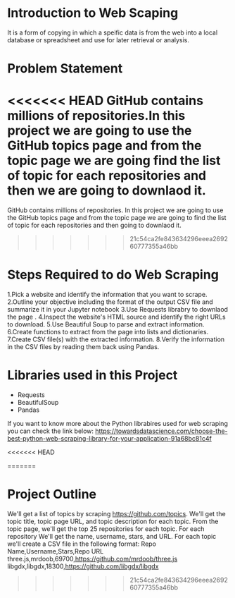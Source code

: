 
# Introduction to Web Scaping 
It is a form of copying in which a speific data is from the web into a local database or spreadsheet and use for later retrieval or analysis.

# Problem Statement
<<<<<<< HEAD
GitHub contains millions of repositories.In this project we are going to use the GitHub topics page and from the topic page we are going    find the list of topic for each repositories and then we are going to downlaod it. 
=======
GitHub contains millions of repositories. In this project we are going to use the GitHub topics page and from the topic page we are going to find the list of topic for each repositories and then going to downlaod it. 
>>>>>>> 21c54ca2fe843634296eeea269260777355a46bb
      
# Steps Required to do Web Scraping 
1.Pick a website and identify the information that you want to scrape.
2.Outline your objective including the format of the output CSV file and summarize it in your Jupyter notebook
3.Use Requests librabry to downlaod the page .
4.Inspect the website's HTML source and identify the right URLs to download.
5.Use Beautiful Soup to parse and extract information.
6.Create functions to extract from the page into lists and dictionaries.
7.Create CSV file(s) with the extracted information.
8.Verify the information in the CSV files by reading them back using Pandas.

# Libraries used in this Project

 - Requests 
 - BeautifulSoup 
 - Pandas
 
If you want to know more about the Python librabires used for web scraping you can check the link below:
https://towardsdatascience.com/choose-the-best-python-web-scraping-library-for-your-application-91a68bc81c4f


<<<<<<< HEAD
   
=======
# Project Outline

We'll get a list of topics by scraping https://github.com/topics. 
We'll get the topic title, topic page URL, and topic description for each topic.
From the topic page, we'll get the top 25 repositories for each topic.
For each repository We'll get the name, username, stars, and URL.
For each topic we'll create a CSV file in the following format:
      Repo Name,Username,Stars,Repo URL
      three.js,mrdoob,69700,https://github.com/mrdoob/three.js
      libgdx,libgdx,18300,https://github.com/libgdx/libgdx  
>>>>>>> 21c54ca2fe843634296eeea269260777355a46bb



